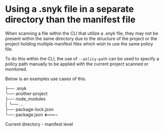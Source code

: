 # Using a .snyk file in a separate directory than the manifest file

When scanning a file within the CLI that utilize a .snyk file, they may not be present within the same directory due to the structure of the project or the project holding multiple manifest files which wish to use the same policy file.

To do this within the CLI, the use of `--policy-path` can be used to specify a policy path manually to be applied with the current project scanned or monitored.

Below is an examples use cases of this.

├── .snyk  
└── another-project  
├── node\_modules  
│ └── ...  
├── package-lock.json  
└── package.json **&lt;----**

Current directory - manifest level

